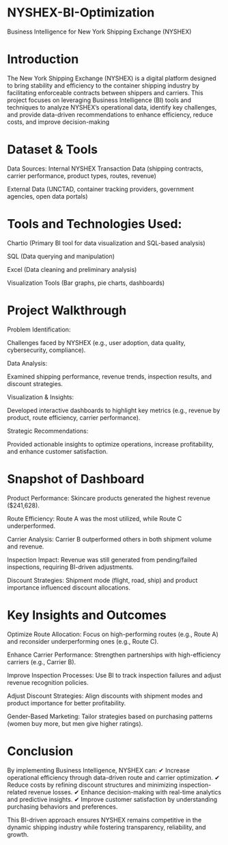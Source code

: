# NYSHEX-BI-Optimization
 Business Intelligence for New York Shipping Exchange (NYSHEX)
# Introduction
The New York Shipping Exchange (NYSHEX) is a digital platform designed to bring stability and efficiency to the container shipping industry by facilitating enforceable contracts between shippers and carriers. This project focuses on leveraging Business Intelligence (BI) tools and techniques to analyze NYSHEX’s operational data, identify key challenges, and provide data-driven recommendations to enhance efficiency, reduce costs, and improve decision-making
# Dataset & Tools
Data Sources:
Internal NYSHEX Transaction Data (shipping contracts, carrier performance, product types, routes, revenue)

External Data (UNCTAD, container tracking providers, government agencies, open data portals)
# Tools and Technologies Used:
Chartio (Primary BI tool for data visualization and SQL-based analysis)

SQL (Data querying and manipulation)

Excel (Data cleaning and preliminary analysis)

Visualization Tools (Bar graphs, pie charts, dashboards)
# Project Walkthrough
Problem Identification:

Challenges faced by NYSHEX (e.g., user adoption, data quality, cybersecurity, compliance).

Data Analysis:

Examined shipping performance, revenue trends, inspection results, and discount strategies.

Visualization & Insights:

Developed interactive dashboards to highlight key metrics (e.g., revenue by product, route efficiency, carrier performance).

Strategic Recommendations:

Provided actionable insights to optimize operations, increase profitability, and enhance customer satisfaction.

# Snapshot of Dashboard
Product Performance: Skincare products generated the highest revenue ($241,628).

Route Efficiency: Route A was the most utilized, while Route C underperformed.

Carrier Analysis: Carrier B outperformed others in both shipment volume and revenue.

Inspection Impact: Revenue was still generated from pending/failed inspections, requiring BI-driven adjustments.

Discount Strategies: Shipment mode (flight, road, ship) and product importance influenced discount allocations.

# Key Insights and Outcomes
Optimize Route Allocation: Focus on high-performing routes (e.g., Route A) and reconsider underperforming ones (e.g., Route C).

Enhance Carrier Performance: Strengthen partnerships with high-efficiency carriers (e.g., Carrier B).

Improve Inspection Processes: Use BI to track inspection failures and adjust revenue recognition policies.

Adjust Discount Strategies: Align discounts with shipment modes and product importance for better profitability.

Gender-Based Marketing: Tailor strategies based on purchasing patterns (women buy more, but men give higher ratings).

# Conclusion
By implementing Business Intelligence, NYSHEX can:
✔ Increase operational efficiency through data-driven route and carrier optimization.
✔ Reduce costs by refining discount structures and minimizing inspection-related revenue losses.
✔ Enhance decision-making with real-time analytics and predictive insights.
✔ Improve customer satisfaction by understanding purchasing behaviors and preferences.

This BI-driven approach ensures NYSHEX remains competitive in the dynamic shipping industry while fostering transparency, reliability, and growth.
